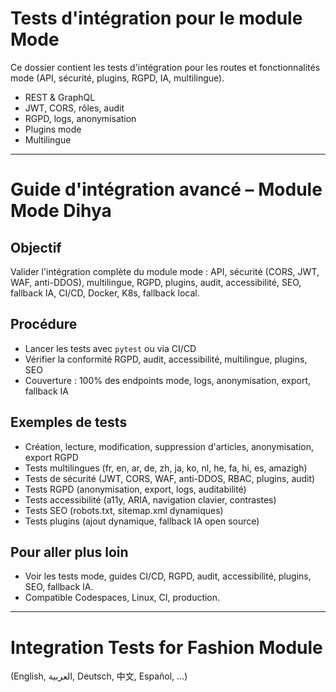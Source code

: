 # Tests d'intégration pour le module Mode

Ce dossier contient les tests d'intégration pour les routes et fonctionnalités mode (API, sécurité, plugins, RGPD, IA, multilingue).

- REST & GraphQL
- JWT, CORS, rôles, audit
- RGPD, logs, anonymisation
- Plugins mode
- Multilingue

---

# Guide d'intégration avancé – Module Mode Dihya

## Objectif
Valider l'intégration complète du module mode : API, sécurité (CORS, JWT, WAF, anti-DDOS), multilingue, RGPD, plugins, audit, accessibilité, SEO, fallback IA, CI/CD, Docker, K8s, fallback local.

## Procédure
- Lancer les tests avec `pytest` ou via CI/CD
- Vérifier la conformité RGPD, audit, accessibilité, multilingue, plugins, SEO
- Couverture : 100% des endpoints mode, logs, anonymisation, export, fallback IA

## Exemples de tests
- Création, lecture, modification, suppression d'articles, anonymisation, export RGPD
- Tests multilingues (fr, en, ar, de, zh, ja, ko, nl, he, fa, hi, es, amazigh)
- Tests de sécurité (JWT, CORS, WAF, anti-DDOS, RBAC, plugins, audit)
- Tests RGPD (anonymisation, export, logs, auditabilité)
- Tests accessibilité (a11y, ARIA, navigation clavier, contrastes)
- Tests SEO (robots.txt, sitemap.xml dynamiques)
- Tests plugins (ajout dynamique, fallback IA open source)

## Pour aller plus loin
- Voir les tests mode, guides CI/CD, RGPD, audit, accessibilité, plugins, SEO, fallback IA.
- Compatible Codespaces, Linux, CI, production.

---

# Integration Tests for Fashion Module

(English, العربية, Deutsch, 中文, Español, ...)
